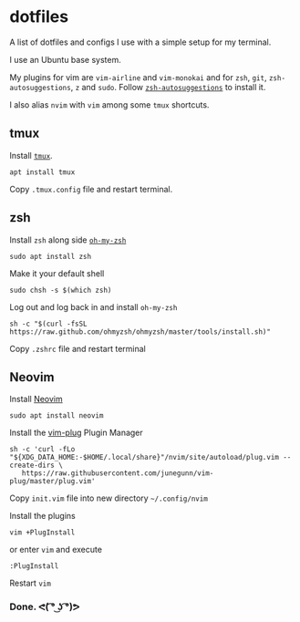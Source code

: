 # dotfiles
A list of dotfiles and configs I use with a simple setup for my terminal.

I use an Ubuntu base system.

My plugins for vim are `vim-airline` and `vim-monokai` and for `zsh`, `git`, `zsh-autosuggestions`, `z` and `sudo`.
Follow [`zsh-autosuggestions`](https://github.com/zsh-users/zsh-autosuggestions/blob/master/INSTALL.md#oh-my-zsh) to install it.

I also alias `nvim` with `vim` among some `tmux` shortcuts.

## tmux
Install [`tmux`](https://github.com/tmux/tmux).
```
apt install tmux
```
Copy `.tmux.config` file and restart terminal.

## zsh
Install `zsh` along side [`oh-my-zsh`](https://github.com/ohmyzsh/ohmyzsh)
```
sudo apt install zsh
```
Make it your default shell
```
sudo chsh -s $(which zsh)
```
Log out and log back in and install `oh-my-zsh`
```
sh -c "$(curl -fsSL https://raw.github.com/ohmyzsh/ohmyzsh/master/tools/install.sh)"
```
Copy `.zshrc` file and restart terminal

## Neovim
Install [Neovim](https://github.com/neovim/neovim)
```
sudo apt install neovim
```
Install the [vim-plug](https://github.com/junegunn/vim-plug) Plugin Manager
```
sh -c 'curl -fLo "${XDG_DATA_HOME:-$HOME/.local/share}"/nvim/site/autoload/plug.vim --create-dirs \
   https://raw.githubusercontent.com/junegunn/vim-plug/master/plug.vim'
```
Copy `init.vim` file into new directory `~/.config/nvim`

Install the plugins
```
vim +PlugInstall
```
or enter `vim` and execute
```
:PlugInstall
```
Restart `vim`
### Done. ᕙ( ͡° ͜ʖ ͡°)ᕗ
